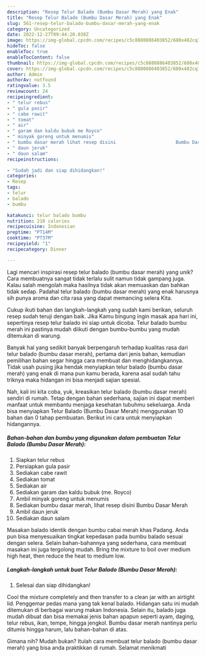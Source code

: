 ```yaml
---
description: "Resep Telur Balado (Bumbu Dasar Merah) yang Enak"
title: "Resep Telur Balado (Bumbu Dasar Merah) yang Enak"
slug: 561-resep-telur-balado-bumbu-dasar-merah-yang-enak
category: Uncategorized
date: 2022-12-27T09:44:20.038Z
image: https://img-global.cpcdn.com/recipes/c5c8880886403852/680x482cq70/telur-balado-bumbu-dasar-merah-foto-resep-utama.jpg
hideToc: false
enableToc: true
enableTocContent: false
thumbnail: https://img-global.cpcdn.com/recipes/c5c8880886403852/680x482cq70/telur-balado-bumbu-dasar-merah-foto-resep-utama.jpg
cover: https://img-global.cpcdn.com/recipes/c5c8880886403852/680x482cq70/telur-balado-bumbu-dasar-merah-foto-resep-utama.jpg
author: Admin
authorAv: notfound
ratingvalue: 3.5
reviewcount: 24
recipeingredient:
- " telur rebus"
- " gula pasir"
- " cabe rawit"
- " tomat"
- " air"
- " garam dan kaldu bubuk me Royco"
- " minyak goreng untuk menumis"
- " bumbu dasar merah lihat resep disini                      Bumbu Dasar Merah"
- " daun jeruk"
- " daun salam"
recipeinstructions:

- "Sudah jadi dan siap dihidangkan!"
categories:
- Resep
tags:
- telur
- balado
- bumbu

katakunci: telur balado bumbu 
nutrition: 210 calories
recipecuisine: Indonesian
preptime: "PT14M"
cooktime: "PT37M"
recipeyield: "1"
recipecategory: Dinner

---
```





Lagi mencari inspirasi resep telur balado (bumbu dasar merah) yang unik? Cara membuatnya sangat tidak terlalu sulit namun tidak gampang juga. Kalau salah mengolah maka hasilnya tidak akan memuaskan dan bahkan tidak sedap. Padahal telur balado (bumbu dasar merah) yang enak harusnya sih punya aroma dan cita rasa yang dapat memancing selera Kita.





Cukup ikuti bahan dan langkah-langkah yang sudah kami berikan, seluruh resep sudah teruji dengan baik. Jika Kamu bingung ingin masak apa hari ini, sepertinya resep telur balado ini siap untuk dicoba. Telur balado bumbu merah ini pastinya mudah diikuti dengan bumbu-bumbu yang mudah ditemukan di warung.

Banyak hal yang sedikit banyak berpengaruh terhadap kualitas rasa dari telur balado (bumbu dasar merah), pertama dari jenis bahan, kemudian pemilihan bahan segar hingga cara membuat dan menghidangkannya. Tidak usah pusing jika hendak menyiapkan telur balado (bumbu dasar merah) yang enak di mana pun kamu berada, karena asal sudah tahu triknya maka hidangan ini bisa menjadi sajian spesial.






Nah, kali ini kita coba, yuk, kreasikan telur balado (bumbu dasar merah) sendiri di rumah. Tetap dengan bahan sederhana, sajian ini dapat memberi manfaat untuk membantu menjaga kesehatan tubuhmu sekeluarga. Anda bisa menyiapkan Telur Balado (Bumbu Dasar Merah) menggunakan 10 bahan dan 0 tahap pembuatan. Berikut ini cara untuk menyiapkan hidangannya.

<!--inarticleads1-->

##### Bahan-bahan dan bumbu yang digunakan dalam pembuatan Telur Balado (Bumbu Dasar Merah):

1. Siapkan  telur rebus
1. Persiapkan  gula pasir
1. Sediakan  cabe rawit
1. Sediakan  tomat
1. Sediakan  air
1. Sediakan  garam dan kaldu bubuk (me. Royco)
1. Ambil  minyak goreng untuk menumis
1. Sediakan  bumbu dasar merah, lihat resep disini                      Bumbu Dasar Merah
1. Ambil  daun jeruk
1. Sediakan  daun salam


Masakan balado identik dengan bumbu cabai merah khas Padang. Anda pun bisa menyesuaikan tingkat kepedasan pada bumbu balado sesuai dengan selera. Selain bahan-bahannya yang sederhana, cara membuat masakan ini juga tergolong mudah. Bring the mixture to boil over medium high heat, then reduce the heat to medium low. 

<!--inarticleads2-->

##### Langkah-langkah untuk buat Telur Balado (Bumbu Dasar Merah):


1. Selesai dan siap dihidangkan!

Cool the mixture completely and then transfer to a clean jar with an airtight lid. Penggemar pedas mana yang tak kenal balado. Hidangan satu ini mudah ditemukan di berbagai warung makan Indonesia. Selain itu, balado juga mudah dibuat dan bisa memakai jenis bahan apapun seperti ayam, daging, telur rebus, ikan, tempe, hingga jengkol. Bumbu dasar merah nantinya perlu ditumis hingga harum, lalu bahan-bahan di atas. 

Gimana nih? Mudah bukan? Itulah cara membuat telur balado (bumbu dasar merah) yang bisa anda praktikkan di rumah. Selamat menikmati
